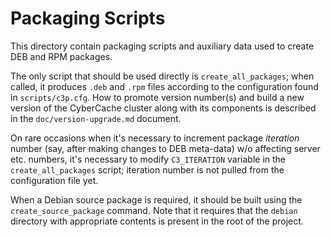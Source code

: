 
Packaging Scripts
=================

This directory contain packaging scripts and auxiliary data used to create DEB
and RPM packages.

The only script that should be used directly is `create_all_packages`; when
called, it produces `.deb` and `.rpm` files according to the configuration found
in `scripts/c3p.cfg`. How to promote version number(s) and build a new version
of the CyberCache cluster along with its components is described in the
`doc/version-upgrade.md` document.

On rare occasions when it's necessary to increment package *iteration* number
(say, after making changes to DEB meta-data) w/o affecting server etc. numbers,
it's necessary to modify `C3_ITERATION` variable in the `create_all_packages`
script; iteration number is not pulled from the configuration file yet.

When a Debian source package is required, it should be built using the
`create_source_package` command. Note that it requires that the `debian`
directory with appropriate contents is present in the root of the project.
